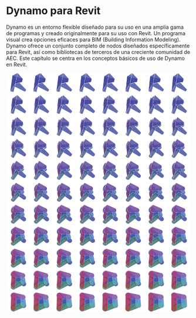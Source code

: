 # Dynamo para Revit

Dynamo es un entorno flexible diseñado para su uso en una amplia gama de programas y creado originalmente para su uso con Revit. Un programa visual crea opciones eficaces para BIM (Building Information Modeling). Dynamo ofrece un conjunto completo de nodos diseñados específicamente para Revit, así como bibliotecas de terceros de una creciente comunidad de AEC. Este capítulo se centra en los conceptos básicos de uso de Dynamo en Revit.

![](./images/DynamoforRevit-01.jpg)
